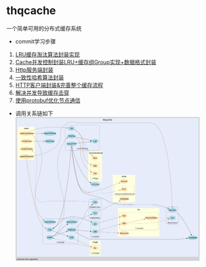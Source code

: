 # thqcache
一个简单可用的分布式缓存系统

* commit学习步骤

1. [LRU缓存淘汰算法封装实现](https://github.com/ithaiq/thqcache/commit/c77df27674c02e0f9fe37a5e17be57e31babcc5a)
2. [Cache并发控制封装LRU+缓存组Group实现+数据格式封装](https://github.com/ithaiq/thqcache/commit/912f6dcc33cbf186ed0d2473fff3e188327eeb91)
3. [Http服务端封装](https://github.com/ithaiq/thqcache/commit/5e305badba77e15502f04c44f385e0ec0405b445)
4. [一致性哈希算法封装](https://github.com/ithaiq/thqcache/commit/e95039a283a6078487e811f4e351196eb9df7480)
5. [HTTP客户端封装&完善整个缓存流程](https://github.com/ithaiq/thqcache/commit/941e5e6fb9b38b6b201a6a2bc6230d1b1c1a235d)
6. [解决并发导致缓存击穿](https://github.com/ithaiq/thqcache/commit/9898e98495d846301a14d4e29ea94b4a57ba9e69)
7. [使用protobuf优化节点通信](https://github.com/ithaiq/thqcache/commit/ed6334d98f5dfd0391ad4a0720017ccc90df32d9)

* 调用关系链如下
  ![调用关系](https://github.com/ithaiq/thqcache/raw/master/gocall.png)